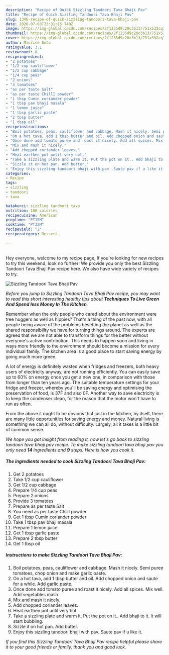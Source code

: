 ```yaml
---
description: "Recipe of Quick Sizzling Tandoori Tava Bhaji Pav"
title: "Recipe of Quick Sizzling Tandoori Tava Bhaji Pav"
slug: 1346-recipe-of-quick-sizzling-tandoori-tava-bhaji-pav
date: 2020-07-03T23:31:15.740Z
image: https://img-global.cpcdn.com/recipes/2f1235d9c20c3b13/751x532cq70/sizzling-tandoori-tava-bhaji-pav-recipe-main-photo.jpg
thumbnail: https://img-global.cpcdn.com/recipes/2f1235d9c20c3b13/751x532cq70/sizzling-tandoori-tava-bhaji-pav-recipe-main-photo.jpg
cover: https://img-global.cpcdn.com/recipes/2f1235d9c20c3b13/751x532cq70/sizzling-tandoori-tava-bhaji-pav-recipe-main-photo.jpg
author: Maurice Soto
ratingvalue: 3.1
reviewcount: 8
recipeingredient:
- "2 potatoes"
- "1/2 cup cauliflower"
- "1/2 cup cabbage"
- "1/4 cup peas"
- "2 onions"
- "3 tomatoes"
- "as per taste Salt"
- "as per taste ChillI powder"
- "1 tbsp Cumin coriander powder"
- "1 tbsp pav bhaji masala"
- "1 lemon juice"
- "1 tbsp garlic paste"
- "2 tbsp butter"
- "1 tbsp oil"
recipeinstructions:
- "Boil potatoes, peas, cauliflower and cabbage. Mash it nicely. Semi puree tomatoes, chop onion and make garlic paste."
- "On a hot tava, add 1 tbsp butter and oil. Add chopped onion and saute for a while. Add garlic paste."
- "Once done add tomato puree and roast it nicely. Add all spices. Mix well. Add vegetables mash."
- "Mix and mash it nicely."
- "Add chopped coriander leaves."
- "Heat earthen pot until very hot."
- "Take a sizzling plate and warm it. Put the pot on it.. Add bhaji to it. It will start bubbling."
- "Sizzle it on hot pan. Add butter."
- "Enjoy this sizzling tandoori bhaji with pav. Saute pav if u like it."
categories:
- Recipe
tags:
- sizzling
- tandoori
- tava

katakunci: sizzling tandoori tava 
nutrition: 106 calories
recipecuisine: American
preptime: "PT15M"
cooktime: "PT32M"
recipeyield: "2"
recipecategory: Dessert

---
```

<br>
Hey everyone, welcome to my recipe page, If you're looking for new recipes to try this weekend, look no further! We provide you only the best Sizzling Tandoori Tava Bhaji Pav recipe here. We also have wide variety of recipes to try.
<br>


![Sizzling Tandoori Tava Bhaji Pav](https://img-global.cpcdn.com/recipes/2f1235d9c20c3b13/751x532cq70/sizzling-tandoori-tava-bhaji-pav-recipe-main-photo.jpg)

<i>Before you jump to Sizzling Tandoori Tava Bhaji Pav recipe, you may want to read this short interesting healthy tips about 
<strong>Techniques To Live Green And Spend less Money In The Kitchen</strong>.</i>
</br>

Remember when the only people who cared about the environment were tree huggers as well as hippies? That's a thing of the past now, with all people being aware of the problems besetting the planet as well as the shared responsibility we have for turning things around. The experts are agreed that we are not able to transform things for the better without everyone's active contribution. This needs to happen soon and living in ways more friendly to the environment should become a mission for every individual family. The kitchen area is a good place to start saving energy by going much more green.

A lot of energy is definitely wasted when fridges and freezers, both heavy users of electricity anyway, are not running efficiently. You can easily save up to 60% on energy once you get a new one, in comparison with those from longer than ten years ago. The suitable temperature settings for your fridge and freezer, whereby you'll be saving energy and optimising the preservation of food, is 37F and also 0F. Another way to save electricity is to keep the condenser clean, for the reason that the motor won't have to run as often.

From the above it ought to be obvious that just in the kitchen, by itself, there are many little opportunities for saving energy and money. Natural living is something we can all do, without difficulty. Largely, all it takes is a little bit of common sense.


<i>We hope you got insight from reading it, now let's go back to sizzling tandoori tava bhaji pav recipe. To make sizzling tandoori tava bhaji pav you only need <strong>14</strong> ingredients and <strong>9</strong> steps. Here is how you cook it.
</i>

##### The ingredients needed to cook Sizzling Tandoori Tava Bhaji Pav:

1. Get 2 potatoes
1. Take 1/2 cup cauliflower
1. Get 1/2 cup cabbage
1. Prepare 1/4 cup peas
1. Prepare 2 onions
1. Provide 3 tomatoes
1. Prepare as per taste Salt
1. You need as per taste ChillI powder
1. Get 1 tbsp Cumin coriander powder
1. Take 1 tbsp pav bhaji masala
1. Prepare 1 lemon juice
1. Get 1 tbsp garlic paste
1. Prepare 2 tbsp butter
1. Get 1 tbsp oil


##### Instructions to make Sizzling Tandoori Tava Bhaji Pav:

1. Boil potatoes, peas, cauliflower and cabbage. Mash it nicely. Semi puree tomatoes, chop onion and make garlic paste.
1. On a hot tava, add 1 tbsp butter and oil. Add chopped onion and saute for a while. Add garlic paste.
1. Once done add tomato puree and roast it nicely. Add all spices. Mix well. Add vegetables mash.
1. Mix and mash it nicely.
1. Add chopped coriander leaves.
1. Heat earthen pot until very hot.
1. Take a sizzling plate and warm it. Put the pot on it.. Add bhaji to it. It will start bubbling.
1. Sizzle it on hot pan. Add butter.
1. Enjoy this sizzling tandoori bhaji with pav. Saute pav if u like it.


<i>If you find this Sizzling Tandoori Tava Bhaji Pav recipe helpful please share it to your good friends or family, thank you and good luck.</i>
